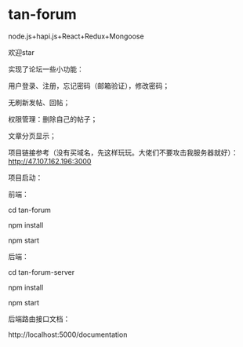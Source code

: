 # tan-forum
node.js+hapi.js+React+Redux+Mongoose



欢迎star

实现了论坛一些小功能：

用户登录、注册，忘记密码（邮箱验证），修改密码；

无刷新发帖、回帖；

权限管理：删除自己的帖子；

文章分页显示；



项目链接参考（没有买域名，先这样玩玩。大佬们不要攻击我服务器就好）：http://47.107.162.196:3000




项目启动：

前端：

cd tan-forum 

npm install

npm start


后端：

cd tan-forum-server

npm install

npm start

后端路由接口文档：

http://localhost:5000/documentation
